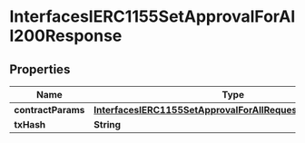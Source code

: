 

# InterfacesIERC1155SetApprovalForAll200Response

## Properties

Name | Type | Description | Notes
------------ | ------------- | ------------- | -------------
**contractParams** | [**InterfacesIERC1155SetApprovalForAllRequestContractParams**](InterfacesIERC1155SetApprovalForAllRequestContractParams.md) |  | 
**txHash** | **String** |  | 




